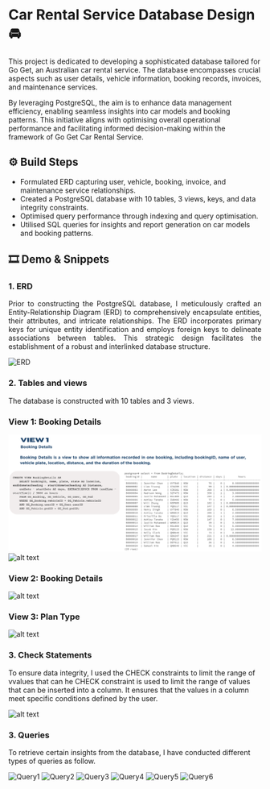 # Car Rental Service Database Design 🚘 

This project is dedicated to developing a sophisticated database tailored for Go Get, an Australian car rental service. The database encompasses crucial aspects such as user details, vehicle information, booking records, invoices, and maintenance services. 

By leveraging PostgreSQL, the aim is to enhance data management efficiency, enabling seamless insights into car models and booking patterns. This initiative aligns with optimising overall operational performance and facilitating informed decision-making within the framework of Go Get Car Rental Service.

## ⚙️ Build Steps

- Formulated ERD capturing user, vehicle, booking, invoice, and maintenance service relationships.
- Created a PostgreSQL database with 10 tables, 3 views, keys, and data integrity constraints.
- Optimised query performance through indexing and query optimisation.
- Utilised SQL queries for insights and report generation on car models and booking patterns.


## 🎞️ Demo & Snippets
### 1. ERD
<div style="text-align: justify;">
Prior to constructing the PostgreSQL database, I meticulously crafted an Entity-Relationship Diagram (ERD) to comprehensively encapsulate entities, their attributes, and intricate relationships. The ERD incorporates primary keys for unique entity identification and employs foreign keys to delineate associations between tables. This strategic design facilitates the establishment of a robust and interlinked database structure.
</div>

![ERD](/Users/nhatha/Documents/GitHub/Go-Get-Database-Design/Images/ERD.png)

### 2. Tables and views
The database is constructed with 10 tables and 3 views.
### View 1: Booking Details
![alt text](https://github.com/hnhaa/Go-Get-Database-Design/blob/main/Images/View1.png)
![alt text](/Users/nhatha/Documents/GitHub/Go-Get-Database-Design/Images/View1.png)

### View 2: Booking Details
![alt text](/Users/nhatha/Documents/GitHub/Go-Get-Database-Design/Images/View2.png)

### View 3: Plan Type 
![alt text](/Users/nhatha/Documents/GitHub/Go-Get-Database-Design/Images/View3.png)

### 3. Check Statements
To ensure data integrity, I used the CHECK constraints to limit the range of vvalues that can 
he CHECK constraint is used to limit the range of values that can be inserted into a column. It ensures that the values in a column meet specific conditions defined by the user.

![alt text](/Users/nhatha/Documents/GitHub/Go-Get-Database-Design/Images/Check.png)

### 3. Queries
To retrieve certain insights from the database, I have conducted different types of queries as follow.

![Query1](/Users/nhatha/Documents/GitHub/Go-Get-Database-Design/Images/Query1.png)
![Query2](/Users/nhatha/Documents/GitHub/Go-Get-Database-Design/Images/Query2.png)
![Query3](/Users/nhatha/Documents/GitHub/Go-Get-Database-Design/Images/Query3.png)
![Query4](/Users/nhatha/Documents/GitHub/Go-Get-Database-Design/Images/Query4.png)
![Query5](/Users/nhatha/Documents/GitHub/Go-Get-Database-Design/Images/Query5.png)
![Query6](/Users/nhatha/Documents/GitHub/Go-Get-Database-Design/Images/Query6.png)
